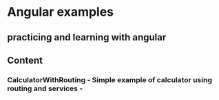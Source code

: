 #  Angular examples
## practicing and learning with angular

## Content

### **CalculatorWithRouting** - Simple example of calculator using routing and services -
